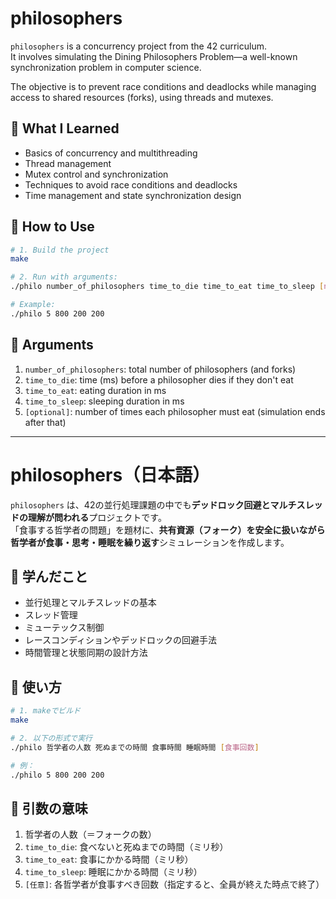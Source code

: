 # philosophers

`philosophers` is a concurrency project from the 42 curriculum.  
It involves simulating the Dining Philosophers Problem—a well-known synchronization problem in computer science.

The objective is to prevent race conditions and deadlocks while managing access to shared resources (forks), using threads and mutexes.

## 🧠 What I Learned

- Basics of concurrency and multithreading
- Thread management
- Mutex control and synchronization
- Techniques to avoid race conditions and deadlocks
- Time management and state synchronization design

## 🔧 How to Use

```bash
# 1. Build the project
make

# 2. Run with arguments:
./philo number_of_philosophers time_to_die time_to_eat time_to_sleep [number_of_times_each_philosopher_must_eat]

# Example:
./philo 5 800 200 200
```

## 📝 Arguments

1. `number_of_philosophers`: total number of philosophers (and forks)
2. `time_to_die`: time (ms) before a philosopher dies if they don't eat
3. `time_to_eat`: eating duration in ms
4. `time_to_sleep`: sleeping duration in ms
5. `[optional]`: number of times each philosopher must eat (simulation ends after that)

---

# philosophers（日本語）

`philosophers` は、42の並行処理課題の中でも**デッドロック回避とマルチスレッドの理解が問われる**プロジェクトです。  
「食事する哲学者の問題」を題材に、**共有資源（フォーク）を安全に扱いながら哲学者が食事・思考・睡眠を繰り返す**シミュレーションを作成します。

## 🧠 学んだこと

- 並行処理とマルチスレッドの基本  
- スレッド管理  
- ミューテックス制御  
- レースコンディションやデッドロックの回避手法  
- 時間管理と状態同期の設計方法

## 🔧 使い方

```bash
# 1. makeでビルド
make

# 2. 以下の形式で実行
./philo 哲学者の人数 死ぬまでの時間 食事時間 睡眠時間 [食事回数]

# 例：
./philo 5 800 200 200
```

## 📝 引数の意味

1. 哲学者の人数（＝フォークの数）  
2. `time_to_die`: 食べないと死ぬまでの時間（ミリ秒）  
3. `time_to_eat`: 食事にかかる時間（ミリ秒）  
4. `time_to_sleep`: 睡眠にかかる時間（ミリ秒）  
5. `[任意]`: 各哲学者が食事すべき回数（指定すると、全員が終えた時点で終了）

